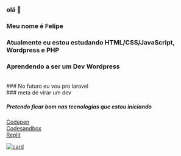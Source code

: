 ### olá 👋<br>
### Meu nome é Felipe <br>
### Atualmente eu estou estudando HTML/CSS/JavaScript, Wordpress e PHP<br>
### Aprendendo a ser um Dev Wordpress
<br>
### No futuro eu vou pro laravel<br>
### meta de virar um dev <br>

##### Pretendo ficar bom nas tecnologias que estou iniciando
<!--
Here are some ideas to get you started:

- 🔭 I’m currently working on ...
- 🌱 I’m currently learning ...
- 👯 I’m looking to collaborate on ...
- 🤔 I’m looking for help with ...
- 💬 Ask me about ...
- 📫 How to reach me: ...
- 😄 Pronouns: ...
- ⚡ Fun fact: ...
-->

<!-- ![Metrics](https://metrics.lecoq.io/felipesantos2?template=terminal&base.community=0&base.metadata=0&isocalendar=1&habits=1&stars=1&people=1&topics=1&languages=1&lines=1&projects=1&notable=1&isocalendar.duration=full-year&languages.limit=8&languages.sections=most-used&languages.colors=github&languages.threshold=0%25&languages.indepth=false&languages.analysis.timeout=16&languages.categories=markup%2C%20programming&languages.recent.categories=markup%2C%20programming&languages.recent.load=300&languages.recent.days=14&habits.from=200&habits.days=14&habits.facts=true&habits.charts=false&habits.trim=false&stars.limit=4&topics.mode=starred&topics.sort=activity&topics.limit=15&people.limit=24&people.size=28&people.types=followers%2C%20following&people.identicons=false&people.shuffle=false&projects.limit=4&projects.descriptions=false&notable.from=organization&notable.repositories=true&config.timezone=America%2FSao_Paulo) 

<a href="https://pt.stackoverflow.com/users/261541/felipe"><img src="https://pt.stackoverflow.com/users/flair/261541.png" width="208" height="58" alt="perfil de Felipe  em Stack Overflow em Portugu&#234;s, Perguntas e respostas para programadores profissionais e entusiastas" title="perfil de Felipe  em Stack Overflow em Portugu&#234;s, Perguntas e respostas para programadores profissionais e entusiastas"></a> -->

<a target="_blank" href="https://codepen.io/Felipe200321">Codepen</a><br>
<a target="_blank" href="https://codesandbox.io/u/felipesantos">Codesandbox</a><br>
<a target="_blank" href="https://replit.com/@Felipecpu">Replit</a>

[![card](https://github-readme-stats.vercel.app/api?username=felipesantos2&theme=dark&show_icons=true)](https://github.com/felipesantos2/)




